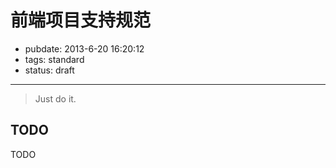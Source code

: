 # 前端项目支持规范 #

- pubdate: 2013-6-20 16:20:12
- tags: standard
- status: draft

----------------

> Just do it.


## TODO

TODO